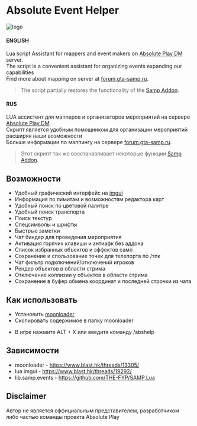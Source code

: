 # Absolute Event Helper

![logo](https://i.imgur.com/O8zsxks.png)

#### ENGLISH
Lua script Assistant for mappers and event makers on [Absolute Play DM](https://sa-mp.ru/) server.  
The script is a convenient assistant for organizing events expanding our capabilities  
Find more about mapping on server at [forum.gta-samp.ru](https://forum.gta-samp.ru/index.php?/topic/1016832-%D0%BC%D0%B8%D1%80%D1%8B-%D0%BE%D0%BF%D0%B8%D1%81%D0%B0%D0%BD%D0%B8%D0%B5-%D1%80%D0%B0%D0%B1%D0%BE%D1%82%D1%8B-%D1%80%D0%B5%D0%B4%D0%B0%D0%BA%D1%82%D0%BE%D1%80%D0%B0-%D0%BA%D0%B0%D1%80%D1%82/).  

> The script partially restores the functionality of the [Samp Addon](https://sa-mp.ru/sampaddon).  

#### RUS
LUA ассистент для мапперов и организаторов мероприятий на сервере [Absolute Play DM](https://sa-mp.ru/).  
Скрипт является удобным помощником для организации мероприятий расширяя наши возможности  
Больше информации по маппингу на сервере [forum.gta-samp.ru](https://forum.gta-samp.ru/index.php?/topic/1016832-%D0%BC%D0%B8%D1%80%D1%8B-%D0%BE%D0%BF%D0%B8%D1%81%D0%B0%D0%BD%D0%B8%D0%B5-%D1%80%D0%B0%D0%B1%D0%BE%D1%82%D1%8B-%D1%80%D0%B5%D0%B4%D0%B0%D0%BA%D1%82%D0%BE%D1%80%D0%B0-%D0%BA%D0%B0%D1%80%D1%82/).  

> Этот скрипт так же восстанавливает некоторые функции [Samp Addon](https://sa-mp.ru/sampaddon).  

## Возможности
- Удобный графический интерфейс на [imgui](https://www.blast.hk/threads/19292/)
- Информация по лимитам и возможностям редактора карт
- Удобный поиск по цветовой палитре
- Удобный поиск транспорта
- Поиск текстур
- Спецсимволы и шрифты
- Быстрые заметки 
- Чат биндер для проведения мероприятия
- Активация горячих клавиши и антиафк без аддона
- Список избранных объектов и эффектов самп 
- Сохранение и спользование точек для телепорта по /тпк
- Чат фильтр подключений/отключений игроков
- Рендер объектов в области стрима
- Отключение коллизии у объектов в области стрима
- Сохранение в буфер обмена координат и последней строчки из чата 

## Как использовать
- Установить [moonloader](https://www.blast.hk/threads/13305/)  
- Скопировать содержимое в папку moonloader  

* В игре нажмите ALT + X или введите команду /abshelp

## Зависимости
* moonloader - https://www.blast.hk/threads/13305/
* lua imgui - https://www.blast.hk/threads/19292/
* lib.samp.events - https://github.com/THE-FYP/SAMP.Lua

## Disclaimer
Автор не является оффициальным представителем, разработчиком либо частью команды проекта Absolute Play  

